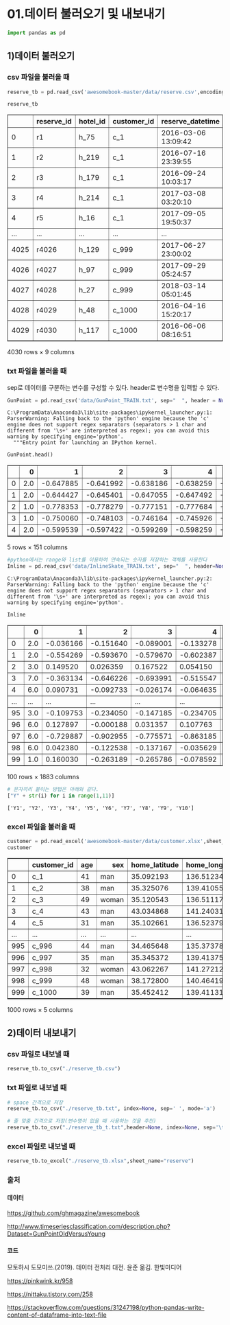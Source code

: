 # 01.데이터 불러오기 및 내보내기


```python
import pandas as pd
```

## 1)데이터 불러오기
### csv 파일을 불러올 때


```python
reserve_tb = pd.read_csv('awesomebook-master/data/reserve.csv',encoding='UTF-8')
```


```python
reserve_tb
```




<div>
<style scoped>
    .dataframe tbody tr th:only-of-type {
        vertical-align: middle;
    }

    .dataframe tbody tr th {
        vertical-align: top;
    }

    .dataframe thead th {
        text-align: right;
    }
</style>
<table border="1" class="dataframe">
  <thead>
    <tr style="text-align: right;">
      <th></th>
      <th>reserve_id</th>
      <th>hotel_id</th>
      <th>customer_id</th>
      <th>reserve_datetime</th>
      <th>checkin_date</th>
      <th>checkin_time</th>
      <th>checkout_date</th>
      <th>people_num</th>
      <th>total_price</th>
    </tr>
  </thead>
  <tbody>
    <tr>
      <td>0</td>
      <td>r1</td>
      <td>h_75</td>
      <td>c_1</td>
      <td>2016-03-06 13:09:42</td>
      <td>2016-03-26</td>
      <td>10:00:00</td>
      <td>2016-03-29</td>
      <td>4</td>
      <td>97200</td>
    </tr>
    <tr>
      <td>1</td>
      <td>r2</td>
      <td>h_219</td>
      <td>c_1</td>
      <td>2016-07-16 23:39:55</td>
      <td>2016-07-20</td>
      <td>11:30:00</td>
      <td>2016-07-21</td>
      <td>2</td>
      <td>20600</td>
    </tr>
    <tr>
      <td>2</td>
      <td>r3</td>
      <td>h_179</td>
      <td>c_1</td>
      <td>2016-09-24 10:03:17</td>
      <td>2016-10-19</td>
      <td>09:00:00</td>
      <td>2016-10-22</td>
      <td>2</td>
      <td>33600</td>
    </tr>
    <tr>
      <td>3</td>
      <td>r4</td>
      <td>h_214</td>
      <td>c_1</td>
      <td>2017-03-08 03:20:10</td>
      <td>2017-03-29</td>
      <td>11:00:00</td>
      <td>2017-03-30</td>
      <td>4</td>
      <td>194400</td>
    </tr>
    <tr>
      <td>4</td>
      <td>r5</td>
      <td>h_16</td>
      <td>c_1</td>
      <td>2017-09-05 19:50:37</td>
      <td>2017-09-22</td>
      <td>10:30:00</td>
      <td>2017-09-23</td>
      <td>3</td>
      <td>68100</td>
    </tr>
    <tr>
      <td>...</td>
      <td>...</td>
      <td>...</td>
      <td>...</td>
      <td>...</td>
      <td>...</td>
      <td>...</td>
      <td>...</td>
      <td>...</td>
      <td>...</td>
    </tr>
    <tr>
      <td>4025</td>
      <td>r4026</td>
      <td>h_129</td>
      <td>c_999</td>
      <td>2017-06-27 23:00:02</td>
      <td>2017-07-10</td>
      <td>09:30:00</td>
      <td>2017-07-11</td>
      <td>2</td>
      <td>16000</td>
    </tr>
    <tr>
      <td>4026</td>
      <td>r4027</td>
      <td>h_97</td>
      <td>c_999</td>
      <td>2017-09-29 05:24:57</td>
      <td>2017-10-09</td>
      <td>10:30:00</td>
      <td>2017-10-10</td>
      <td>2</td>
      <td>41800</td>
    </tr>
    <tr>
      <td>4027</td>
      <td>r4028</td>
      <td>h_27</td>
      <td>c_999</td>
      <td>2018-03-14 05:01:45</td>
      <td>2018-04-02</td>
      <td>11:30:00</td>
      <td>2018-04-04</td>
      <td>2</td>
      <td>74800</td>
    </tr>
    <tr>
      <td>4028</td>
      <td>r4029</td>
      <td>h_48</td>
      <td>c_1000</td>
      <td>2016-04-16 15:20:17</td>
      <td>2016-05-10</td>
      <td>09:30:00</td>
      <td>2016-05-13</td>
      <td>4</td>
      <td>540000</td>
    </tr>
    <tr>
      <td>4029</td>
      <td>r4030</td>
      <td>h_117</td>
      <td>c_1000</td>
      <td>2016-06-06 08:16:51</td>
      <td>2016-07-06</td>
      <td>09:00:00</td>
      <td>2016-07-09</td>
      <td>1</td>
      <td>44100</td>
    </tr>
  </tbody>
</table>
<p>4030 rows × 9 columns</p>
</div>



### txt 파일을 불러올 때
sep로 데이터를 구분하는 변수를 구성할 수 있다.
header로 변수명을 입력할 수 있다.


```python
GunPoint = pd.read_csv('data/GunPoint_TRAIN.txt', sep="  ", header = None)
```

    C:\ProgramData\Anaconda3\lib\site-packages\ipykernel_launcher.py:1: ParserWarning: Falling back to the 'python' engine because the 'c' engine does not support regex separators (separators > 1 char and different from '\s+' are interpreted as regex); you can avoid this warning by specifying engine='python'.
      """Entry point for launching an IPython kernel.
    


```python
GunPoint.head()
```




<div>
<style scoped>
    .dataframe tbody tr th:only-of-type {
        vertical-align: middle;
    }

    .dataframe tbody tr th {
        vertical-align: top;
    }

    .dataframe thead th {
        text-align: right;
    }
</style>
<table border="1" class="dataframe">
  <thead>
    <tr style="text-align: right;">
      <th></th>
      <th>0</th>
      <th>1</th>
      <th>2</th>
      <th>3</th>
      <th>4</th>
      <th>5</th>
      <th>6</th>
      <th>7</th>
      <th>8</th>
      <th>9</th>
      <th>...</th>
      <th>141</th>
      <th>142</th>
      <th>143</th>
      <th>144</th>
      <th>145</th>
      <th>146</th>
      <th>147</th>
      <th>148</th>
      <th>149</th>
      <th>150</th>
    </tr>
  </thead>
  <tbody>
    <tr>
      <td>0</td>
      <td>2.0</td>
      <td>-0.647885</td>
      <td>-0.641992</td>
      <td>-0.638186</td>
      <td>-0.638259</td>
      <td>-0.638345</td>
      <td>-0.638697</td>
      <td>-0.643049</td>
      <td>-0.643768</td>
      <td>-0.645050</td>
      <td>...</td>
      <td>-0.639264</td>
      <td>-0.639716</td>
      <td>-0.639735</td>
      <td>-0.640184</td>
      <td>-0.639235</td>
      <td>-0.639395</td>
      <td>-0.640231</td>
      <td>-0.640429</td>
      <td>-0.638666</td>
      <td>-0.638657</td>
    </tr>
    <tr>
      <td>1</td>
      <td>2.0</td>
      <td>-0.644427</td>
      <td>-0.645401</td>
      <td>-0.647055</td>
      <td>-0.647492</td>
      <td>-0.646910</td>
      <td>-0.643884</td>
      <td>-0.639731</td>
      <td>-0.638094</td>
      <td>-0.635297</td>
      <td>...</td>
      <td>-0.641140</td>
      <td>-0.641426</td>
      <td>-0.639267</td>
      <td>-0.637797</td>
      <td>-0.637680</td>
      <td>-0.635260</td>
      <td>-0.635490</td>
      <td>-0.634934</td>
      <td>-0.634497</td>
      <td>-0.631596</td>
    </tr>
    <tr>
      <td>2</td>
      <td>1.0</td>
      <td>-0.778353</td>
      <td>-0.778279</td>
      <td>-0.777151</td>
      <td>-0.777684</td>
      <td>-0.775900</td>
      <td>-0.772421</td>
      <td>-0.765464</td>
      <td>-0.762275</td>
      <td>-0.763752</td>
      <td>...</td>
      <td>-0.722055</td>
      <td>-0.718712</td>
      <td>-0.713534</td>
      <td>-0.710021</td>
      <td>-0.704126</td>
      <td>-0.703263</td>
      <td>-0.703393</td>
      <td>-0.704196</td>
      <td>-0.707605</td>
      <td>-0.707120</td>
    </tr>
    <tr>
      <td>3</td>
      <td>1.0</td>
      <td>-0.750060</td>
      <td>-0.748103</td>
      <td>-0.746164</td>
      <td>-0.745926</td>
      <td>-0.743767</td>
      <td>-0.743805</td>
      <td>-0.745213</td>
      <td>-0.745082</td>
      <td>-0.745727</td>
      <td>...</td>
      <td>-0.721667</td>
      <td>-0.724661</td>
      <td>-0.729229</td>
      <td>-0.728940</td>
      <td>-0.727834</td>
      <td>-0.728244</td>
      <td>-0.726453</td>
      <td>-0.725517</td>
      <td>-0.725191</td>
      <td>-0.724679</td>
    </tr>
    <tr>
      <td>4</td>
      <td>2.0</td>
      <td>-0.599539</td>
      <td>-0.597422</td>
      <td>-0.599269</td>
      <td>-0.598259</td>
      <td>-0.597582</td>
      <td>-0.591303</td>
      <td>-0.589020</td>
      <td>-0.587533</td>
      <td>-0.585462</td>
      <td>...</td>
      <td>-0.644036</td>
      <td>-0.643885</td>
      <td>-0.645742</td>
      <td>-0.646458</td>
      <td>-0.646464</td>
      <td>-0.645585</td>
      <td>-0.642412</td>
      <td>-0.643337</td>
      <td>-0.636803</td>
      <td>-0.631716</td>
    </tr>
  </tbody>
</table>
<p>5 rows × 151 columns</p>
</div>




```python
#python에서는 range와 list를 이용하여 연속되는 숫자를 저장하는 객체를 사용한다
Inline = pd.read_csv('data/InlineSkate_TRAIN.txt', sep="  ", header=None, names = list(range(0,1883)))
```

    C:\ProgramData\Anaconda3\lib\site-packages\ipykernel_launcher.py:2: ParserWarning: Falling back to the 'python' engine because the 'c' engine does not support regex separators (separators > 1 char and different from '\s+' are interpreted as regex); you can avoid this warning by specifying engine='python'.
      
    


```python
Inline
```




<div>
<style scoped>
    .dataframe tbody tr th:only-of-type {
        vertical-align: middle;
    }

    .dataframe tbody tr th {
        vertical-align: top;
    }

    .dataframe thead th {
        text-align: right;
    }
</style>
<table border="1" class="dataframe">
  <thead>
    <tr style="text-align: right;">
      <th></th>
      <th>0</th>
      <th>1</th>
      <th>2</th>
      <th>3</th>
      <th>4</th>
      <th>5</th>
      <th>6</th>
      <th>7</th>
      <th>8</th>
      <th>9</th>
      <th>...</th>
      <th>1873</th>
      <th>1874</th>
      <th>1875</th>
      <th>1876</th>
      <th>1877</th>
      <th>1878</th>
      <th>1879</th>
      <th>1880</th>
      <th>1881</th>
      <th>1882</th>
    </tr>
  </thead>
  <tbody>
    <tr>
      <td>0</td>
      <td>2.0</td>
      <td>-0.036166</td>
      <td>-0.151640</td>
      <td>-0.089001</td>
      <td>-0.133278</td>
      <td>-0.077171</td>
      <td>-0.117890</td>
      <td>-0.081651</td>
      <td>-0.092772</td>
      <td>-0.093733</td>
      <td>...</td>
      <td>-0.140388</td>
      <td>-0.152267</td>
      <td>-0.183843</td>
      <td>-0.165659</td>
      <td>-0.149096</td>
      <td>-0.155756</td>
      <td>-0.180096</td>
      <td>-0.127859</td>
      <td>-0.192024</td>
      <td>-0.110382</td>
    </tr>
    <tr>
      <td>1</td>
      <td>2.0</td>
      <td>-0.554269</td>
      <td>-0.593670</td>
      <td>-0.579670</td>
      <td>-0.602387</td>
      <td>-0.604805</td>
      <td>-0.601307</td>
      <td>-0.604456</td>
      <td>-0.632654</td>
      <td>-0.620529</td>
      <td>...</td>
      <td>-0.466001</td>
      <td>-0.462562</td>
      <td>-0.492212</td>
      <td>-0.469993</td>
      <td>-0.495644</td>
      <td>-0.493976</td>
      <td>-0.531907</td>
      <td>-0.498096</td>
      <td>-0.537827</td>
      <td>-0.517406</td>
    </tr>
    <tr>
      <td>2</td>
      <td>3.0</td>
      <td>0.149520</td>
      <td>0.026359</td>
      <td>0.167522</td>
      <td>0.054150</td>
      <td>0.092847</td>
      <td>0.085971</td>
      <td>0.109042</td>
      <td>0.105863</td>
      <td>0.105697</td>
      <td>...</td>
      <td>0.407589</td>
      <td>0.401735</td>
      <td>0.413609</td>
      <td>0.418236</td>
      <td>0.401963</td>
      <td>0.404071</td>
      <td>0.403469</td>
      <td>0.376418</td>
      <td>0.367226</td>
      <td>0.409763</td>
    </tr>
    <tr>
      <td>3</td>
      <td>7.0</td>
      <td>-0.363134</td>
      <td>-0.646226</td>
      <td>-0.693991</td>
      <td>-0.515547</td>
      <td>-0.631538</td>
      <td>-0.628675</td>
      <td>-0.601326</td>
      <td>-0.651290</td>
      <td>-0.617221</td>
      <td>...</td>
      <td>-0.451168</td>
      <td>-0.436118</td>
      <td>-0.433549</td>
      <td>-0.452010</td>
      <td>-0.404250</td>
      <td>-0.458801</td>
      <td>-0.524101</td>
      <td>-0.413477</td>
      <td>-0.552416</td>
      <td>-0.562536</td>
    </tr>
    <tr>
      <td>4</td>
      <td>6.0</td>
      <td>0.090731</td>
      <td>-0.092733</td>
      <td>-0.026174</td>
      <td>-0.064635</td>
      <td>-0.089953</td>
      <td>-0.062950</td>
      <td>-0.079535</td>
      <td>-0.083377</td>
      <td>-0.101649</td>
      <td>...</td>
      <td>-0.050490</td>
      <td>-0.049658</td>
      <td>-0.062375</td>
      <td>-0.073720</td>
      <td>-0.097504</td>
      <td>-0.103053</td>
      <td>-0.082875</td>
      <td>-0.143076</td>
      <td>-0.078123</td>
      <td>-0.142347</td>
    </tr>
    <tr>
      <td>...</td>
      <td>...</td>
      <td>...</td>
      <td>...</td>
      <td>...</td>
      <td>...</td>
      <td>...</td>
      <td>...</td>
      <td>...</td>
      <td>...</td>
      <td>...</td>
      <td>...</td>
      <td>...</td>
      <td>...</td>
      <td>...</td>
      <td>...</td>
      <td>...</td>
      <td>...</td>
      <td>...</td>
      <td>...</td>
      <td>...</td>
      <td>...</td>
    </tr>
    <tr>
      <td>95</td>
      <td>3.0</td>
      <td>-0.109753</td>
      <td>-0.234050</td>
      <td>-0.147185</td>
      <td>-0.234705</td>
      <td>-0.194007</td>
      <td>-0.236216</td>
      <td>-0.213819</td>
      <td>-0.228062</td>
      <td>-0.248193</td>
      <td>...</td>
      <td>-0.541173</td>
      <td>-0.547204</td>
      <td>-0.562614</td>
      <td>-0.557521</td>
      <td>-0.548480</td>
      <td>-0.581823</td>
      <td>-0.573105</td>
      <td>-0.553638</td>
      <td>-0.628804</td>
      <td>-0.523307</td>
    </tr>
    <tr>
      <td>96</td>
      <td>6.0</td>
      <td>0.127897</td>
      <td>-0.000188</td>
      <td>0.031357</td>
      <td>0.107763</td>
      <td>0.048947</td>
      <td>0.080089</td>
      <td>0.105487</td>
      <td>0.073951</td>
      <td>0.070994</td>
      <td>...</td>
      <td>0.054495</td>
      <td>0.049642</td>
      <td>0.068174</td>
      <td>0.066708</td>
      <td>0.074728</td>
      <td>0.075721</td>
      <td>0.054056</td>
      <td>0.110701</td>
      <td>0.090602</td>
      <td>0.052547</td>
    </tr>
    <tr>
      <td>97</td>
      <td>6.0</td>
      <td>-0.729887</td>
      <td>-0.902955</td>
      <td>-0.775571</td>
      <td>-0.863185</td>
      <td>-0.837534</td>
      <td>-0.813621</td>
      <td>-0.840028</td>
      <td>-0.840141</td>
      <td>-0.850774</td>
      <td>...</td>
      <td>-0.604726</td>
      <td>-0.591823</td>
      <td>-0.592820</td>
      <td>-0.617414</td>
      <td>-0.615494</td>
      <td>-0.621524</td>
      <td>-0.584289</td>
      <td>-0.619423</td>
      <td>-0.581230</td>
      <td>-0.604634</td>
    </tr>
    <tr>
      <td>98</td>
      <td>6.0</td>
      <td>0.042380</td>
      <td>-0.122538</td>
      <td>-0.137167</td>
      <td>-0.035629</td>
      <td>-0.114190</td>
      <td>-0.092562</td>
      <td>-0.054051</td>
      <td>-0.098257</td>
      <td>-0.092949</td>
      <td>...</td>
      <td>-0.366270</td>
      <td>-0.350480</td>
      <td>-0.363706</td>
      <td>-0.394490</td>
      <td>-0.354260</td>
      <td>-0.370133</td>
      <td>-0.411336</td>
      <td>-0.316156</td>
      <td>-0.380744</td>
      <td>-0.399600</td>
    </tr>
    <tr>
      <td>99</td>
      <td>1.0</td>
      <td>0.160030</td>
      <td>-0.263189</td>
      <td>-0.265786</td>
      <td>-0.078592</td>
      <td>-0.249215</td>
      <td>-0.172169</td>
      <td>-0.156717</td>
      <td>-0.264859</td>
      <td>-0.203736</td>
      <td>...</td>
      <td>4.076195</td>
      <td>4.117292</td>
      <td>4.128463</td>
      <td>4.175765</td>
      <td>4.223917</td>
      <td>4.218484</td>
      <td>4.228584</td>
      <td>4.300086</td>
      <td>4.339348</td>
      <td>4.318956</td>
    </tr>
  </tbody>
</table>
<p>100 rows × 1883 columns</p>
</div>




```python
# 문자끼리 붙이는 방법은 아래와 같다.
["Y" + str(i) for i in range(1,11)]
```




    ['Y1', 'Y2', 'Y3', 'Y4', 'Y5', 'Y6', 'Y7', 'Y8', 'Y9', 'Y10']



### excel 파일을 불러올 때


```python
customer = pd.read_excel('awesomebook-master/data/customer.xlsx',sheet_name="customer")
customer
```




<div>
<style scoped>
    .dataframe tbody tr th:only-of-type {
        vertical-align: middle;
    }

    .dataframe tbody tr th {
        vertical-align: top;
    }

    .dataframe thead th {
        text-align: right;
    }
</style>
<table border="1" class="dataframe">
  <thead>
    <tr style="text-align: right;">
      <th></th>
      <th>customer_id</th>
      <th>age</th>
      <th>sex</th>
      <th>home_latitude</th>
      <th>home_longitude</th>
    </tr>
  </thead>
  <tbody>
    <tr>
      <td>0</td>
      <td>c_1</td>
      <td>41</td>
      <td>man</td>
      <td>35.092193</td>
      <td>136.512347</td>
    </tr>
    <tr>
      <td>1</td>
      <td>c_2</td>
      <td>38</td>
      <td>man</td>
      <td>35.325076</td>
      <td>139.410551</td>
    </tr>
    <tr>
      <td>2</td>
      <td>c_3</td>
      <td>49</td>
      <td>woman</td>
      <td>35.120543</td>
      <td>136.511179</td>
    </tr>
    <tr>
      <td>3</td>
      <td>c_4</td>
      <td>43</td>
      <td>man</td>
      <td>43.034868</td>
      <td>141.240314</td>
    </tr>
    <tr>
      <td>4</td>
      <td>c_5</td>
      <td>31</td>
      <td>man</td>
      <td>35.102661</td>
      <td>136.523797</td>
    </tr>
    <tr>
      <td>...</td>
      <td>...</td>
      <td>...</td>
      <td>...</td>
      <td>...</td>
      <td>...</td>
    </tr>
    <tr>
      <td>995</td>
      <td>c_996</td>
      <td>44</td>
      <td>man</td>
      <td>34.465648</td>
      <td>135.373787</td>
    </tr>
    <tr>
      <td>996</td>
      <td>c_997</td>
      <td>35</td>
      <td>man</td>
      <td>35.345372</td>
      <td>139.413754</td>
    </tr>
    <tr>
      <td>997</td>
      <td>c_998</td>
      <td>32</td>
      <td>woman</td>
      <td>43.062267</td>
      <td>141.272126</td>
    </tr>
    <tr>
      <td>998</td>
      <td>c_999</td>
      <td>48</td>
      <td>woman</td>
      <td>38.172800</td>
      <td>140.464198</td>
    </tr>
    <tr>
      <td>999</td>
      <td>c_1000</td>
      <td>39</td>
      <td>man</td>
      <td>35.452412</td>
      <td>139.411310</td>
    </tr>
  </tbody>
</table>
<p>1000 rows × 5 columns</p>
</div>



## 2)데이터 내보내기
### csv 파일로 내보낼 때


```python
reserve_tb.to_csv("./reserve_tb.csv")
```

### txt 파일로 내보낼 때


```python
# space 간격으로 저장
reserve_tb.to_csv("./reserve_tb.txt", index=None, sep=' ', mode='a')
```


```python
# 줄 맞춤 간격으로 저장(변수명이 없을 때 사용하는 것을 추천)
reserve_tb.to_csv("./reserve_tb_t.txt",header=None, index=None, sep='\t', mode='a')
```

### excel 파일로 내보낼 때


```python
reserve_tb.to_excel("./reserve_tb.xlsx",sheet_name="reserve")
```

### 출처

#### 데이터

https://github.com/ghmagazine/awesomebook

http://www.timeseriesclassification.com/description.php?Dataset=GunPointOldVersusYoung

#### 코드

모토하시 도모미쓰.(2019). 데이터 전처리 대전. 윤준 옮김. 한빛미디어

https://pinkwink.kr/958

https://nittaku.tistory.com/258

https://stackoverflow.com/questions/31247198/python-pandas-write-content-of-dataframe-into-text-file


